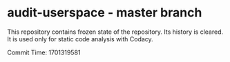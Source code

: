 # audit-userspace - master branch

This repository contains frozen state of the repository.
Its history is cleared. It is used only for static code
analysis with Codacy.

Commit Time: 1701319581
